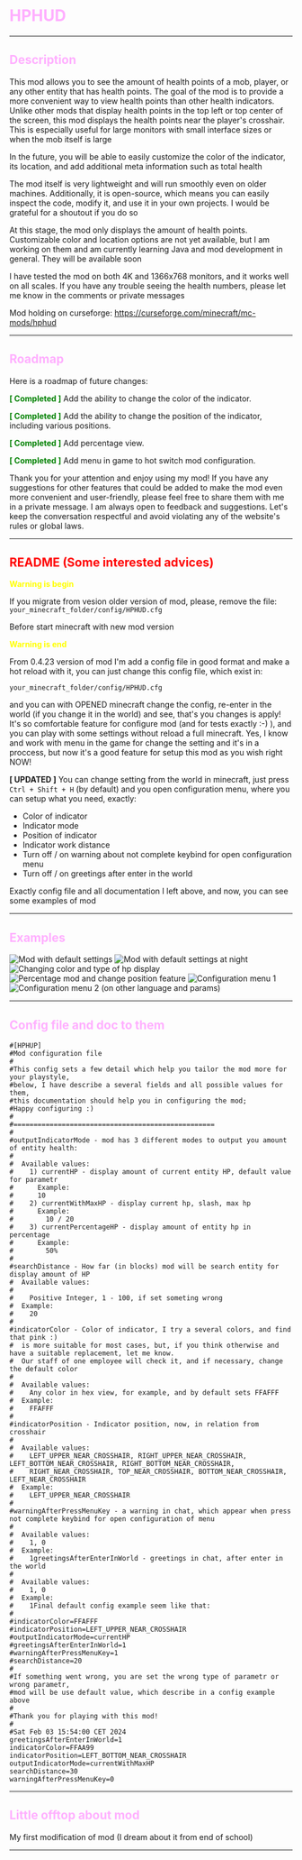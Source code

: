 # <span style="color: #FFAFFF">HPHUD</span>

---

## <span style="color: #FFAFFF">Description</span>

This mod allows you to see the amount of health points of a mob, player, or any other entity that has health points. The goal of the mod is to provide a more convenient way to view health points than other health indicators. Unlike other mods that display health points in the top left or top center of the screen, this mod displays the health points near the player's crosshair. This is especially useful for large monitors with small interface sizes or when the mob itself is large

In the future, you will be able to easily customize the color of the indicator, its location, and add additional meta information such as total health

The mod itself is very lightweight and will run smoothly even on older machines. Additionally, it is open-source, which means you can easily inspect the code, modify it, and use it in your own projects. I would be grateful for a shoutout if you do so

At this stage, the mod only displays the amount of health points. Customizable color and location options are not yet available, but I am working on them and am currently learning Java and mod development in general. They will be available soon

I have tested the mod on both 4K and 1366x768 monitors, and it works well on all scales. If you have any trouble seeing the health numbers, please let me know in the comments or private messages

Mod holding on curseforge: https://curseforge.com/minecraft/mc-mods/hphud

---

## <span style="color: #FFAFFF">Roadmap</span>

Here is a roadmap of future changes:

**<span style="color: green">[ Completed ]</span>** Add the ability to change the color of the indicator.

**<span style="color: green">[ Completed ]</span>** Add the ability to change the position of the indicator, including various positions.

**<span style="color: green">[ Completed ]</span>** Add percentage view.

**<span style="color: green">[ Completed ]</span>** Add menu in game to hot switch mod configuration.

Thank you for your attention and enjoy using my mod! If you have any suggestions for other features that could be added to make the mod even more convenient and user-friendly, please feel free to share them with me in a private message. I am always open to feedback and suggestions. Let's keep the conversation respectful and avoid violating any of the website's rules or global laws. 

---

## <span style="color: red">README (Some interested advices)</span>

**<span style="color: yellow">Warning is begin</span>**

If you migrate from vesion older version of mod, please, remove the file: 
`your_minecraft_folder/config/HPHUD.cfg`

Before start minecraft with new mod version

**<span style="color: yellow">Warning is end</span>**

From 0.4.23 version of mod I'm add a config file in good format and make a hot reload with it, you can just change this config file, which exist in: 

`your_minecraft_folder/config/HPHUD.cfg`

and you can with OPENED minecraft change the config, re-enter in the world (if you change it in the world) and see, that's you changes is apply! It's so comfortable feature for configure mod (and for tests exactly :-) ), and you can play with some settings without reload a full minecraft. Yes, I know and work with menu in the game for change the setting and it's in a proccess, but now it's a good feature for setup this mod as you wish right NOW! 

**[ UPDATED ]** You can change setting from the world in minecraft, just press `Ctrl + Shift + H` (by default) and you open configuration menu, where you can setup what you need, exactly:

* Color of indicator
* Indicator mode
* Position of indicator
* Indicator work distance
* Turn off / on warning about not complete keybind for open configuration menu
* Turn off / on greetings after enter in the world

Exactly config file and all documentation I left above, and now, you can see some examples of mod

---

## <span style="color: #FFAFFF">Examples</span>

![Mod with default settings](https://media.forgecdn.net/attachments/795/180/2024-01-23_22.png)
![Mod with default settings at night](https://media.forgecdn.net/attachments/795/151/2024-01-23_19.png)
![Changing color and type of hp display](https://media.forgecdn.net/attachments/795/898/1.jpg)
![Percentage mod and change position feature](https://media.forgecdn.net/attachments/797/484/2024-01-27_15.png)
![Configuration menu 1](https://media.forgecdn.net/attachments/797/484/2024-01-27_15.png)
![Configuration menu 2 (on other language and params)](https://media.forgecdn.net/attachments/797/484/2024-01-27_15.png)


---

## <span style="color: #FFAFFF">Config file and doc to them</span>

```
#[HPHUP]
#Mod configuration file
#
#This config sets a few detail which help you tailor the mod more for your playstyle,
#below, I have describe a several fields and all possible values for them,
#this documentation should help you in configuring the mod;
#Happy configuring :)
#
#==================================================
#
#outputIndicatorMode - mod has 3 different modes to output you amount of entity health:
#
#  Available values:
#    1) currentHP - display amount of current entity HP, default value for parametr
#      Example:
#      10
#    2) currentWithMaxHP - display current hp, slash, max hp
#      Example:
#        10 / 20
#    3) currentPercentageHP - display amount of entity hp in percentage
#      Example:
#        50%
#
#searchDistance - How far (in blocks) mod will be search entity for display amount of HP
#  Available values:
#
#    Positive Integer, 1 - 100, if set someting wrong
#  Example:
#    20
#
#indicatorColor - Color of indicator, I try a several colors, and find that pink :)
#  is more suitable for most cases, but, if you think otherwise and have a suitable replacement, let me know.
#  Our staff of one employee will check it, and if necessary, change the default color
#
#  Available values:
#    Any color in hex view, for example, and by default sets FFAFFF
#  Example:
#    FFAFFF
#
#indicatorPosition - Indicator position, now, in relation from crosshair
#
#  Available values:
#    LEFT_UPPER_NEAR_CROSSHAIR, RIGHT_UPPER_NEAR_CROSSHAIR, LEFT_BOTTOM_NEAR_CROSSHAIR, RIGHT_BOTTOM_NEAR_CROSSHAIR,
#    RIGHT_NEAR_CROSSHAIR, TOP_NEAR_CROSSHAIR, BOTTOM_NEAR_CROSSHAIR, LEFT_NEAR_CROSSHAIR
#  Example:
#    LEFT_UPPER_NEAR_CROSSHAIR
#
#warningAfterPressMenuKey - a warning in chat, which appear when press not complete keybind for open configuration of menu
#
#  Available values:
#    1, 0
#  Example:
#    1greetingsAfterEnterInWorld - greetings in chat, after enter in the world
#
#  Available values:
#    1, 0
#  Example:
#    1Final default config example seem like that:
#
#indicatorColor=FFAFFF
#indicatorPosition=LEFT_UPPER_NEAR_CROSSHAIR
#outputIndicatorMode=currentHP
#greetingsAfterEnterInWorld=1
#warningAfterPressMenuKey=1
#searchDistance=20
#
#If something went wrong, you are set the wrong type of parametr or wrong parametr,
#mod will be use default value, which describe in a config example above
#
#Thank you for playing with this mod!
#
#Sat Feb 03 15:54:00 CET 2024
greetingsAfterEnterInWorld=1
indicatorColor=FFAA99
indicatorPosition=LEFT_BOTTOM_NEAR_CROSSHAIR
outputIndicatorMode=currentWithMaxHP
searchDistance=30
warningAfterPressMenuKey=0
```
---

## <span style="color: #FFAFFF">Little offtop about mod</span>

My first modification of mod (I dream about it from end of school)

---
